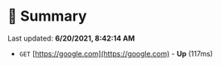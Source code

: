 # 📖 Summary
Last updated: **6/20/2021, 8:42:14 AM**

- `GET` [https://google.com](https://google.com) - **Up** (117ms)
